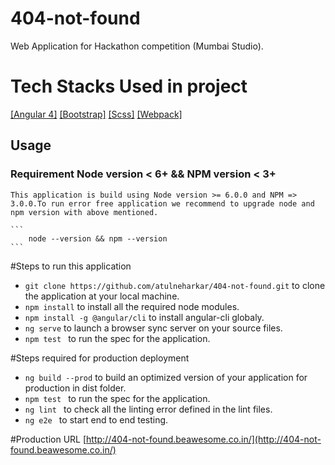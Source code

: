 # 404-not-found
Web Application for Hackathon competition (Mumbai Studio).


# Tech Stacks Used in project

[[Angular 4]](https://angular.io/)
[[Bootstrap]](https://getbootstrap.com/docs/3.3/)
[[Scss]](http://sass-lang.com/)
[[Webpack]](https://webpack.js.org/)


## Usage

### Requirement Node version < 6+ && NPM version < 3+
    This application is build using Node version >= 6.0.0 and NPM => 3.0.0.To run error free application we recommend to upgrade node and npm version with above mentioned.
    
    ```
        node --version && npm --version
    ```    

#Steps to run this application
- `git clone https://github.com/atulneharkar/404-not-found.git` to clone the application at your local machine.
- `npm install`   to install all the required node modules.
- `npm install -g @angular/cli`   to install angular-cli globaly.
- `ng serve`      to launch a browser sync server on your source files.
- `npm test ` to run the spec for the application.

#Steps required for production deployment
- `ng build --prod` to build an optimized version of your application for production in dist folder.
- `npm test ` to run the spec for the application.
- `ng lint ` to check all the linting error defined in the lint files.
- `ng e2e ` to start end to end testing.

#Production URL
[http://404-not-found.beawesome.co.in/](http://404-not-found.beawesome.co.in/)


